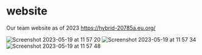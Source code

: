 # website
Our team website as of 2023
https://hybrid-20785a.eu.org/

![Screenshot 2023-05-19 at 11 57 20](https://github.com/hybridvex/website/assets/80623330/588111e8-33e9-4906-becf-da2645d84086)
![Screenshot 2023-05-19 at 11 57 34](https://github.com/hybridvex/website/assets/80623330/c8c3952e-16ec-44ee-8921-d57b6ce3a30a)
![Screenshot 2023-05-19 at 11 57 48](https://github.com/hybridvex/website/assets/80623330/cb059346-6feb-455f-a963-b454b1d637bf)
